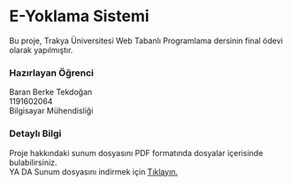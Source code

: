 # E-Yoklama Sistemi 
Bu proje, Trakya Üniversitesi Web Tabanlı Programlama dersinin final ödevi olarak yapılmıştır.

### Hazırlayan Öğrenci
Baran Berke Tekdoğan
<br>1191602064
<br>Bilgisayar Mühendisliği

### Detaylı Bilgi
Proje hakkındaki sunum dosyasını PDF formatında dosyalar içerisinde bulabilirsiniz.
<br>YA DA 
Sunum dosyasını indirmek için <a href="https://github.com/ByLien/E-Yoklama-Sistemi/raw/main/E-Yoklama%20Sunum.pdf">Tıklayın.</a>


